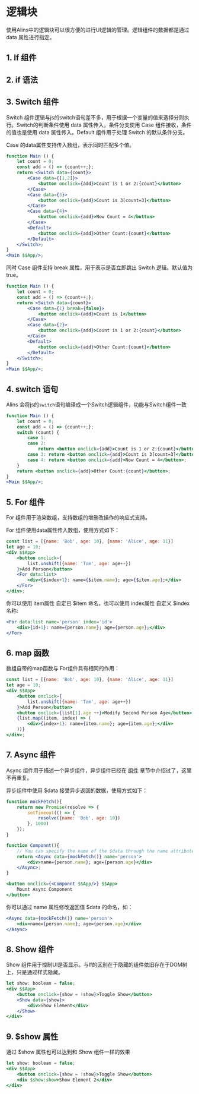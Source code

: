 # 逻辑块

使用Alins中的逻辑块可以很方便的进行UI逻辑的管理。逻辑组件的数据都是通过 data 属性进行指定。

## 1. If 组件

## 2. if 语法

## 3. Switch 组件

Switch 组件逻辑与js的switch语句差不多，用于根据一个变量的值来选择分则执行。Switch的判断条件使用 data 属性传入，条件分支使用 Case 组件接收，条件的值也是使用 data 属性传入。Default 组件用于处理 Switch 的默认条件分支。

Case 的data属性支持传入数组，表示同时匹配多个值。

<CodeBox/>

```jsx
function Main () {
    let count = 0;
    const add = () => {count++;};
    return <Switch data={count}>
        <Case data={[1,2]}>
            <button onclick={add}>Count is 1 or 2:{count}</button>
        </Case>
        <Case data={3}>
            <button onclick={add}>Count is 3[count=3]</button>
        </Case>
        <Case data={4}>
            <button onclick={add}>Now Count = 4</button>
        </Case>
        <Default>
            <button onclick={add}>Other Count:{count}</button>
        </Default>
    </Switch>;
}
<Main $$App/>;
```

同时 Case 组件支持 break 属性，用于表示是否立即跳出 Switch 逻辑。默认值为true。

<CodeBox/>

```jsx
function Main () {
    let count = 0;
    const add = () => {count++;};
    return <Switch data={count}>
        <Case data={1} break={false}>
            <button onclick={add}>Count is 1</button>
        </Case>
        <Case data={2}>
            <button onclick={add}>Count is 1 or 2:{count}</button>
        </Case>
        <Default>
            <button onclick={add}>Other Count:{count}</button>
        </Default>
    </Switch>;
}
<Main $$App/>;
```

## 4. switch 语句

Alins 会将js的`switch`语句编译成一个Switch逻辑组件，功能与Switch组件一致

<CodeBox/>

```jsx
function Main () {
    let count = 0;
    const add = () => {count++;};
    switch (count) {
        case 1:
        case 2:
            return <button onclick={add}>Count is 1 or 2:{count}</button>;
        case 3: return <button onclick={add}>Count is 3[count=3]</button>;
        case 4: return <button onclick={add}>Now Count = 4</button>;
    }
    return <button onclick={add}>Other Count:{count}</button>;
}
<Main $$App/>;
```

## 5. For 组件

For 组件用于渲染数组，支持数组的增删改操作的响应式支持。

For 组件使用data属性传入数组，使用方式如下：

<CodeBox/>

```jsx
const list = [{name: 'Bob', age: 10}, {name: 'Alice', age: 11}]
let age = 10;
<div $$App>
    <button onclick={
        list.unshift({name: 'Tom', age: age++})
    }>Add Person</button>
    <For data:list>
        <div>{$index+1}: name={$item.name}; age={$item.age};</div>
    </For>
</div>;
```

你可以使用 item属性 自定已 $item 命名，也可以使用 index属性 自定义 $index 名称:

```jsx
<For data:list name='person' index='id'>
    <div>{id+1}: name={person.name}; age={person.age};</div>
</For>
```

## 6. map 函数

数组自带的map函数与 For组件具有相同的作用：

<CodeBox/>

```jsx
const list = [{name: 'Bob', age: 10}, {name: 'Alice', age: 11}]
let age = 10;
<div $$App>
    <button onclick={
        list.unshift({name: 'Tom', age: age++})
    }>Add Person</button>
    <button onclick={list[1].age ++}>Modify Second Person Age</button>
    {list.map((item, index) => (
        <div>{index+1}: name={item.name}; age={item.age};</div>
    ))}
</div>;
```

## 7. Async 组件

Async 组件用于描述一个异步组件，异步组件已经在 [组件](./component) 章节中介绍过了，这里不再重复。

异步组件中使用 $data 接受异步返回的数据，使用方式如下：

<CodeBox/>

```jsx
function mockFetch(){
    return new Promise(resolve => {
        setTimeout(() => {
            resolve({name: 'Bob', age: 10})
        }, 1000)
    });
}

function Componnt(){
    // You can specify the name of the $data through the name attribute: name='persion'
    return <Async data={mockFetch()} name='person'>
        <div>name={person.name}; age={person.age}</div>
    </Async>;
}

<button onclick={<Componnt $$App/>} $$App>
    Mount Async Component
</button>
```

你可以通过 name 属性修改返回值 $data 的命名，如：

```jsx
<Async data={mockFetch()} name='person'>
    <div>name={person.name}; age={person.age}</div>
</Async>
```

## 8. Show 组件

Show 组件用于控制UI是否显示。与If的区别在于隐藏的组件依旧存在于DOM树上，只是通过样式隐藏。

<CodeBox/>

```jsx
let show: boolean = false;
<div $$App>
    <button onclick={show = !show}>Toggle Show</button>
    <Show data={show}>
        <div>Show Element</div>
    </Show>
</div>
```

## 9. $show 属性

通过 $show 属性也可以达到和 Show 组件一样的效果

<CodeBox/>

```jsx
let show: boolean = false;
<div $$App>
    <button onclick={show = !show}>Toggle Show</button>
    <div $show:show>Show Element 2</div>
</div>
```

        